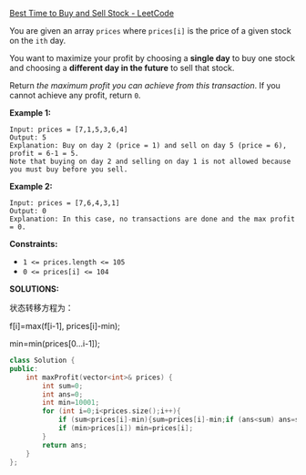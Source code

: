 [Best Time to Buy and Sell Stock - LeetCode](https://leetcode.com/problems/best-time-to-buy-and-sell-stock/)

You are given an array `prices` where `prices[i]` is the price of a given stock on the `ith` day.

You want to maximize your profit by choosing a **single day** to buy one stock and choosing a **different day in the future** to sell that stock.

Return *the maximum profit you can achieve from this transaction*. If you cannot achieve any profit, return `0`.

 

**Example 1:**

```
Input: prices = [7,1,5,3,6,4]
Output: 5
Explanation: Buy on day 2 (price = 1) and sell on day 5 (price = 6), profit = 6-1 = 5.
Note that buying on day 2 and selling on day 1 is not allowed because you must buy before you sell.
```

**Example 2:**

```
Input: prices = [7,6,4,3,1]
Output: 0
Explanation: In this case, no transactions are done and the max profit = 0.
```

 

**Constraints:**

- `1 <= prices.length <= 105`
- `0 <= prices[i] <= 104`

**SOLUTIONS:**

状态转移方程为：

f[i]=max(f[i-1], prices[i]-min);

min=min(prices[0...i-1]);

```c++
class Solution {
public:
    int maxProfit(vector<int>& prices) {
        int sum=0;
        int ans=0;
        int min=10001;
        for (int i=0;i<prices.size();i++){
            if (sum<prices[i]-min){sum=prices[i]-min;if (ans<sum) ans=sum;}
            if (min>prices[i]) min=prices[i];
        }
        return ans;
    }
};
```

